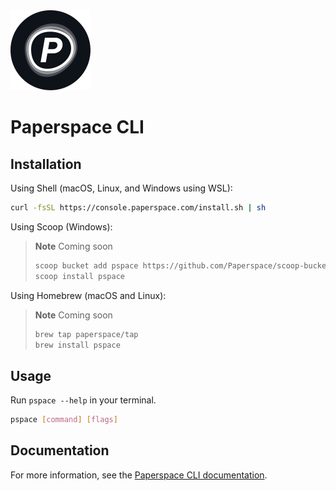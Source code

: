<img src=".assets/Paperspace.svg" width=128>

# Paperspace CLI

## Installation

Using Shell (macOS, Linux, and Windows using WSL):

```sh
curl -fsSL https://console.paperspace.com/install.sh | sh
```

Using Scoop (Windows):

> **Note** Coming soon
>
> ```sh
> scoop bucket add pspace https://github.com/Paperspace/scoop-bucket.git
> scoop install pspace
> ```

Using Homebrew (macOS and Linux):

> **Note** Coming soon
>
> ```sh
> brew tap paperspace/tap
> brew install pspace
> ```

## Usage

Run `pspace --help` in your terminal.

```sh
pspace [command] [flags]
```

## Documentation

For more information, see the [Paperspace CLI documentation](https://docs.paperspace.com/).